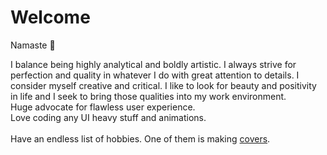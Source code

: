 # Welcome

Namaste 🙏

I balance being highly analytical and boldly artistic. I always strive for perfection and quality in whatever I do with great attention to details. I consider myself creative and critical. I like to look for beauty and positivity in life and I seek to bring those qualities into my work environment.
<br/>
Huge advocate for flawless user experience.
<br/>
Love coding any UI heavy stuff and animations. 
<br/><br/>
Have an endless list of hobbies.
One of them is making [covers](https://www.youtube.com/@ZoeFanniSmith). 

